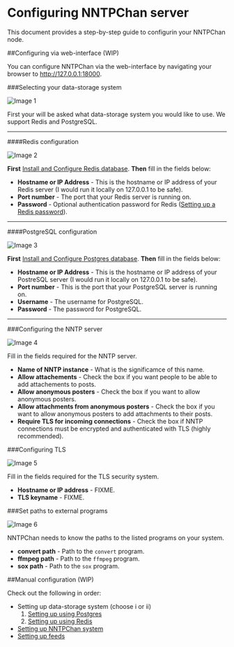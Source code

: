 Configuring NNTPChan server
===========================

This document provides a step-by-step guide to configurin your NNTPChan node.

##Configuring via web-interface (WIP)

You can configure NNTPChan via the web-interface by navigating your browser to http://127.0.0.1:18000.

###Selecting your data-storage system

![Image 1](http://i.imgur.com/l9iiXxB.png)

First your will be asked what data-storage system you would like to use. We support Redis and PostgreSQL.

<hr>

####Redis configuration

![Image 2](http://i.imgur.com/HDp4Ddf.png)

**First** [Install and Configure Redis database](database/redis/install-and-configure-redis.md).
**Then** fill in the fields below:

* **Hostname or IP Address** - This is the hostname or IP address of your Redis server (I would run it locally on 127.0.0.1 to be safe).
* **Port number** - The port that your Redis server is running on.
* **Password** - Optional authentication password for Redis ([Setting up a Redis password](database/redis/securing-redis.md)).

<hr>

####PostgreSQL configuration

![Image 3](http://i.imgur.com/WPXedZB.png)

**First** [Install and Configure Postgres database](database/postgres/postgres.md).
**Then** fill in the fields below:

* **Hostname or IP Address** - This is the hostname or IP address of your PostreSQL server (I would run it locally on 127.0.0.1 to be safe). 
* **Port number** - This is the port that your PostgreSQL server is running on.
* **Username** - The username for PostgreSQL.
* **Password** - The password for PostgreSQL.

<hr>

###Configuring the NNTP server

![Image 4](http://i.imgur.com/FXxShtu.png)

Fill in the fields required for the NNTP server.

* **Name of NNTP instance** - What is the significamce of this name.
* **Allow attachements** - Check the box if you want people to be able to add attachements to posts.
* **Allow anonymous posters** - Check the box if you want to allow anonymous posters.
* **Allow attachments from anonymous posters** - Check the box if you want to allow anonymous posters to add attachments to their posts.
* **Require TLS for incoming connections** - Check the box if NNTP connections must be encrypted and authenticated with TLS (highly recommended).

###Configuring TLS

![Image 5](http://i.imgur.com/EjkrjTT.png)

Fill in the fields required for the TLS security system.

* **Hostname or IP address** - FIXME.
* **TLS keyname** - FIXME.

###Set paths to external programs

![Image 6](http://i.imgur.com/hBXYJDo.png)

NNTPChan needs to know the paths to the listed programs on your system.

* **convert path** - Path to the `convert` program.
* **ffmpeg path** - Path to the `ffmpeg` program.
* **sox path** - Path to the `sox` program.

##Manual configuration (WIP)

Check out the following in order:

* Setting up data-storage system (choose i or ii)
  1. [Setting up using Postgres](database/postgres/install-and-configure-postgres.md)
  2. [Setting up using Redis](database/postgres/install-and-configure-redis.md)
* [Setting up NNTPChan system](srnd.md)
* [Setting up feeds](feeds.md)
